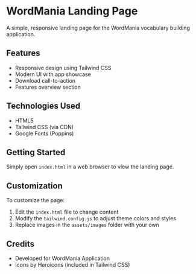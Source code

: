 # WordMania Landing Page

A simple, responsive landing page for the WordMania vocabulary building application.

## Features

- Responsive design using Tailwind CSS
- Modern UI with app showcase
- Download call-to-action
- Features overview section

## Technologies Used

- HTML5
- Tailwind CSS (via CDN)
- Google Fonts (Poppins)

## Getting Started

Simply open `index.html` in a web browser to view the landing page.

## Customization

To customize the page:

1. Edit the `index.html` file to change content
2. Modify the `tailwind.config.js` to adjust theme colors and styles
3. Replace images in the `assets/images` folder with your own

## Credits

- Developed for WordMania Application
- Icons by Heroicons (included in Tailwind CSS) 